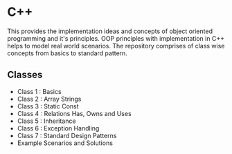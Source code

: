 # C++
This provides the implementation ideas and concepts of object oriented programming and it's principles. OOP principles with implementation in C++ helps to model real world scenarios.
The repository comprises of class wise concepts from basics to standard pattern. 

## Classes 
- Class 1 : Basics
- Class 2 : Array Strings
- Class 3 : Static Const
- Class 4 : Relations Has, Owns and Uses
- Class 5 : Inheritance
- Class 6 : Exception Handling
- Class 7 : Standard Design Patterns 
- Example Scenarios and Solutions

